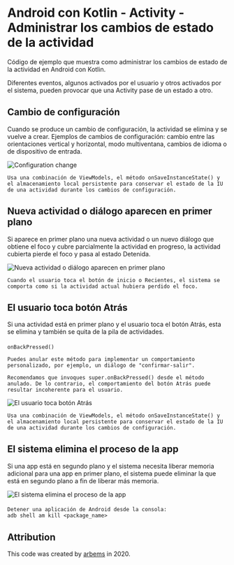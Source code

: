 # Android con Kotlin - Activity - Administrar los cambios de estado de la actividad

Código de ejemplo que muestra como administrar los cambios de estado de la actividad en Android con Kotlin.

Diferentes eventos, algunos activados por el usuario y otros activados por el sistema, pueden provocar que una Activity pase de un estado a otro.
      
## Cambio de configuración

Cuando se produce un cambio de configuración, la actividad se elimina y se vuelve a crear. Ejemplos de cambios de configuración: cambio entre las orientaciones vertical y horizontal, modo multiventana, cambios de idioma o de dispositivo de entrada.

![Configuration change](https://github.com/arbems/Android-with-Kotlin-Activity/tree/master/Administrar%20los%20cambios%20de%20estado%20de%20la%20actividad/0001.png)

`Usa una combinación de ViewModels, el método onSaveInstanceState() y el almacenamiento local persistente para conservar el estado de la IU de una actividad durante los cambios de configuración.`

## Nueva actividad o diálogo aparecen en primer plano

Si aparece en primer plano una nueva actividad o un nuevo diálogo que obtiene el foco y cubre parcialmente la actividad en progreso, la actividad cubierta pierde el foco y pasa al estado Detenida.

![Nueva actividad o diálogo aparecen en primer plano](https://github.com/arbems/Android-with-Kotlin-Activity/tree/master/Administrar%20los%20cambios%20de%20estado%20de%20la%20actividad/0002.png)

`Cuando el usuario toca el botón de inicio o Recientes, el sistema se comporta como si la actividad actual hubiera perdido el foco.`

## El usuario toca botón Atrás

Si una actividad está en primer plano y el usuario toca el botón Atrás, esta se elimina y también se quita de la pila de actividades.

####
    onBackPressed()
    
    Puedes anular este método para implementar un comportamiento personalizado, por ejemplo, un diálogo de "confirmar-salir".
    
    Recomendamos que invoques super.onBackPressed() desde el método anulado. De lo contrario, el comportamiento del botón Atrás puede resultar incoherente para el usuario.

![El usuario toca botón Atrás](https://github.com/arbems/Android-with-Kotlin-Activity/tree/master/Administrar%20los%20cambios%20de%20estado%20de%20la%20actividad/0003.png)

`Usa una combinación de ViewModels, el método onSaveInstanceState() y el almacenamiento local persistente para conservar el estado de la IU de una actividad durante los cambios de configuración.`

## El sistema elimina el proceso de la app

Si una app está en segundo plano y el sistema necesita liberar memoria adicional para una app en primer plano, el sistema puede eliminar la que está en segundo plano a fin de liberar más memoria.

![El sistema elimina el proceso de la app](https://github.com/arbems/Android-with-Kotlin-Activity/tree/master/Administrar%20los%20cambios%20de%20estado%20de%20la%20actividad/0004.png)

####
    Detener una aplicación de Android desde la consola:
    adb shell am kill <package_name>

## Attribution

This code was created by [arbems](https://github.com/arbems) in 2020.